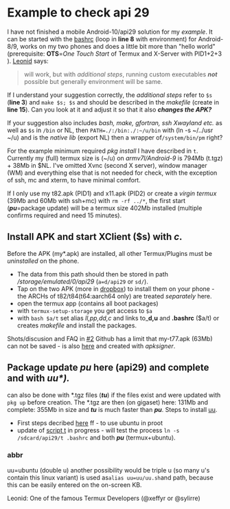 # Example to check api 29
I have not finished a mobile Android-10/api29 solution for my _example_. It can be started with the [bashrc](https://github.com/RalfWerner/integrated-process/blob/master/api29/bashrc) (loop in **line 8** with environment) for Android-8/9, works on my two phones and does a little bit more than "hello world" (prerequisite: **OTS**=_One Touch Start_ of Termux and X-Server with PID1+2+3 ). [Leonid](#abbr) says:
> will work, but with _additional steps_, running custom executables _**not**_ possible but generally environment will be same.

If I understand your suggestion correctly, the _additional steps_ refer to `$s` (**line 3**) and `make $s; $s` and should be described in the _makefile_ (create in **line 15**).
Can you look at it and adjust it so that it also _**changes the APK?**_

If your suggestion also includes _bash, make, gfortran, ssh Xwayland etc._ as well as `$s` in `/bin` or NL, then 
`PATH=./:/bin:./:~/u/bin` with (ln -s ~/../usr ~/u) and is the _native lib_ (export NL) then a wrapper of`/system/bin/pm` right?

For the example minimum required _pkg install_ I have described in `t`.
Currently my (full) termux size is (~/u) on _armv7l/Android-9_ is 794Mb (t.tgz) + 38Mb in $NL.
I've omitted Xvnc (second X server), window manager (WM) and everything else that is not needed for check, with the exception of ssh, mc and xterm, to have minimal comfort.

If I only use my t82.apk (PID1) and x11.apk (PID2) or create a _virgin termux_ (39Mb and 60Mb with ssh+mc) with `rm -rf ../*`, the first start (_**pu**_=package update) will be a termux size 402Mb installed (multiple confirms required and need 15 minutes).
## Install APK and start XClient ($s) with _c_.
Before the APK (my*.apk) are installed, all other Termux/Plugins must be _uninstalled_ on the phone.
- The data from this path should then be stored in path _/storage/emulated/0/api29_ (`a=d/api29` or `sd/`).
- Tap on the two APK (more in [dropbox](https://www.dropbox.com/sh/e34d0nnwingz2c6/AACVbPuTkvXxFgf-LtYy0Ml9a?dl=0)) to install them on your phone - the ARCHs of t82/t84(t64:aarch64 only) are treated _separately_ here.
- open the termux app (contains all boot packages)
- with `termux-setup-storage` you get access to `$a`
- with `bash $a/t` set alias _ll,pp,dd,c_ and links to_**d,u** and **.bashrc** ($a/t) or creates _makefile_ and install the packages.

Shots/discusion and FAQ in [#2](https://github.com/RalfWerner/integrated-process/issues/2)
Github has a limit that my-t77.apk (63Mb) can not be saved - is also [here](https://www.dropbox.com/sh/e34d0nnwingz2c6/AACVbPuTkvXxFgf-LtYy0Ml9a?dl=0) and created with _apksigner_. 
## Package update _**pu**_ here (api29) and complete and with _uu*)._
can also be done with *.tgz files (_**tu**_) if the files exist and were updated with `pkg up` before creation. The *.tgz are then (on gigaset) here: 131Mb and complete: 355Mb in size and _**tu**_ is much faster than _**pu**_. Steps to install [uu](#abbr).
- First steps decribed [here](https://github.com/RalfWerner/integrated-process/issues/2#issuecomment-572552197) ff - to use ubuntu in proot
- update of [script t](https://github.com/RalfWerner/integrated-process/blob/master/api29/EK.md#nedit) in progress - will test the process `ln -s /sdcard/api29/t .bashrc` and both _**pu**_ (termux+ubuntu).

### abbr
uu=ubuntu (double u) another possibility would be triple u (so many u's contain this linux variant) is used as`alias uu=uu/uu.sh`and path, because this can be easily entered on the on-screen KB.

Leonid: One of the famous Termux Developers (@xeffyr or @sylirre)
